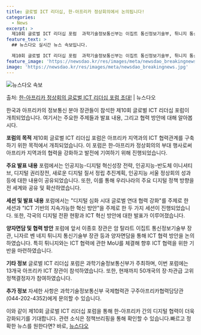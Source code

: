 ```yaml
---
title: 글로벌 ICT 리더십, 한-아프리카 정상회의에서 논의됩니다!
categories:
  - News
excerpt: >
  제10회 글로벌 ICT 리더십 포럼  과학기술정보통신부는 이집트 통신정보기술부, 튀니지 통신기술부, 마다가스…
feature_text: >
  ## 뉴스다오 실시간 뉴스 속보입니다.

  제10회 글로벌 ICT 리더십 포럼  과학기술정보통신부는 이집트 통신정보기술부, 튀니지 통신기술부, 마다가스…
feature_image: 'https://newsdao.kr/res/images/meta/newsdao_breakingnews.jpg'
image: 'https://newsdao.kr/res/images/meta/newsdao_breakingnews.jpg'
---
```


![뉴스다오 속보](https://newsdao.kr/res/images/meta/newsdao_breakingnews.jpg)

<p>출처: <a href="https://newsdao.kr/4103" rel="dofollow">한-아프리카 정상회의 글로벌 ICT 리더십 포럼 초대!</a> | 뉴스다오</p>

한국과 아프리카의 정보통신 분야 장관들이 참석한 제10회 글로벌 ICT 리더십 포럼이 개최되었습니다. 여기서는 주요한 주제들과 발표 내용, 그리고 협력 방안에 대해 알아봅시다.

**포럼의 목적**
제10회 글로벌 ICT 리더십 포럼은 아프리카 지역과의 ICT 협력관계를 구축하기 위한 목적에서 개최되었습니다. 이 포럼은 한-아프리카 정상회의의 부대 행사로써 아프리카 지역과의 협력을 강화하고 발전에 기여하기 위해 진행되었습니다.

**주요 발표 내용**
포럼에서는 인공지능-디지털 혁신성장 전략, 인공지능-반도체 이니셔티브, 디지털 권리장전, 새로운 디지털 질서 정립 추진계획, 인공지능 서울 정상회의 성과 등에 대한 내용이 공유되었습니다. 또한, 이를 통해 우리나라의 주요 디지털 정책 방향을 전 세계와 공유 및 확산하였습니다.

**세션 및 발표 내용**
포럼에서는 "디지털 심화 시대 글로벌 연대 협력 강화"를 주제로 한 세션과 "ICT 기반의 지속가능한 혁신 방안"을 주제로 한 두 가지 세션이 진행되었습니다. 또한, 각국의 디지털 전환 현황과 ICT 혁신 방안에 대한 발표가 이루어졌습니다.

**양자면담 및 협력 방안**
포럼에 앞서 이종호 장관은 암 탈라트 이집트 통신정보기술부 장관, 니자르 벤 네지 튀니지 통신기술부 장관 등과 양자면담을 통해 ICT 협력 방안을 논의하였습니다. 특히 튀니지와는 ICT 협력에 관한 MoU를 체결해 향후 ICT 협력을 위한 기반을 마련하였습니다.

**기타 정보**
글로벌 ICT 리더십 포럼은 과학기술정보통신부가 주최하며, 이번 포럼에는 13개국 아프리카 ICT 장관이 참석하였습니다. 또한, 현재까지 50개국의 장·차관급 고위 정책결정자가 참여하였습니다.

**추가 정보**
자세한 사항은 과학기술정보통신부 국제협력관 구주아프리카협력담당관(044-202-4352)에게 문의할 수 있습니다.

이와 같이 제10회 글로벌 ICT 리더십 포럼을 통해 한-아프리카 간의 디지털 협력이 더욱 강화되기를 기대합니다. 관련 소식은 정책브리핑을 통해 확인할 수 있습니다.빠르고 정확한 뉴스를 원한다면? 바로, <a href="https://newsdao.kr" rel="dofollow">뉴스다오</a>


